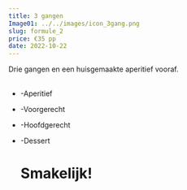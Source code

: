 ```yaml
---
title: 3 gangen
Image01: ../../images/icon_3gang.png
slug: formule_2
price: €35 pp
date: 2022-10-22
---
```

Drie gangen en een huisgemaakte aperitief vooraf.\
<br/> 

* \-A﻿peritief
* \-Voorgerecht
* \-Hoofdgerecht
* \-Dessert

  # **S﻿makelijk!**